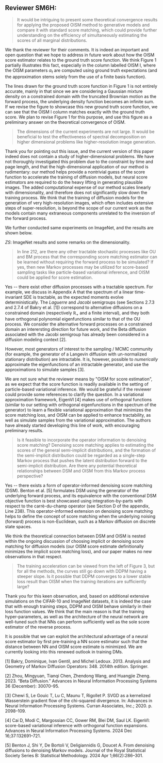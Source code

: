 ## Reviewer SM6H:

>It would be intriguing to present some theoretical convergence results for applying the proposed OISM method to generative models and compare it with standard score matching, which could provide further understanding on the efficiency of simultaneously estimating the scores of all marginal distributions.

We thank the reviewer for their comments. It is indeed an important and open question that we hope to address in future work about how the OISM score estimator relates to the ground truth score function. We think Figure 1 partially illustrates this fact, especially in the column labelled OISM I, where the OISM parameters $\alpha_t$ are computed using ground truth expectations (and the approximation stems solely from the use of a finite basis function). 

The lines drawn for the ground truth score function in Figure 1 is not entirely accurate, mainly in that since we are considering a Gaussian mixture density on a constrained domain with the truncated Brownian motion as the forward process, the underlying density function becomes an infinite sum. If we revise the figure to showcase this new ground truth score function, we can see that the OISM I column matches exactly with the ground truth score. We plan to revise Figure 1 for this purpose, and use this figure as a preliminary answer on the theoretical convergence of OISM. 

 >The dimensions of the current experiments are not large. It would be beneficial to test the effectiveness of spectral decomposition on higher dimensional problems like higher-resolution image generation.

Thank you for pointing out this issue, and the current version of this paper indeed does not contain a study of higher-dimensional problems. We have not thoroughly investigated this problem due to the constraint by time and page length, and that the high-dimensional application of our method is rudimentary: our method helps provide a nontrivial guess of the score function to accelerate the training of diffusion models, but neural score estimators are required to do the heavy lifting in generating plausible images. The added computational expense of our method scales linearly with dimensionality, and therefore does not significantly slow down the training process. We think that the training of diffusion models for the generation of very high-resolution images, which often includes extensive steps of super-resolution, is beyond the scope of our current work as the models contain many extraneous components unrelated to the inversion of the forward process. 

We further conducted same experiments on ImageNet, and the results are shown below. 

_ZS_: ImageNet results and some remarks on the dimensionality. 

>In line 212, are there any other tractable stochastic processes like OU and BM process that the corresponding score matching estimator can be learned without requiring the forward process to be simulated? If yes, then new Markov processes may be utilized for score-based sampling tasks like particle-based variational inference, and OISM could be applied for score estimation.

Yes -- there exist other diffusion processes with a tractable spectrum. For example, we discuss in Appendix A that the spectrum of a linear time-invariant SDE is tractable, as the expected moments evolve deterministically. The _Laguerre_ and _Jacobi_ semigroups (see Sections 2.7.3 and 2.7.4 of Bakry et al. [1]) correspond to alternative diffusions on a constrained domain (respectively $\mathbb{R}_+$ and a finite interval), and they both have orthogonal polynomial eigenfunctions similar to that of the OU process. We consider the alternative forward processes on a constrained domain an interersting direction for future work, and the Beta diffusion associated with the Jacobi semigroup has already been considered in a diffusion modeling context [2]. 

However, most generators of interest to the sampling / MCMC community (for example, the generator of a Langevin diffusion with un-normalized stationary distribution) are intractable. It is, however, possible to _numerically_ approximate the eigenfunctions of an intractable generator, and use the approximations to simulate samples [3]. 

We are not sure what the reviewer means by "OISM for score estimation", as we expect that the score function is readily available in the setting of particle-based variational inference. We would be grateful if the reviewer could provide some references to clarify the question. In a variational approximation framework, EigenVI [4] makes use of orthogonal functions (similar to our setting with orthogonal eigenfunctions in the spectrum of the generator) to learn a flexible variational approximation that minimizes the score matching loss, and OISM can be applied to enhance tractability, as well as simulate samples from the variational approximation. The authors have already started developing this line of work, with encouraging preliminary results.

>Is it feasible to incorporate the operator information to denoising score matching? Denoising score matching applies to estimating the scores of the general semi-implicit distributions, and the formation of the semi-implicit distribution could be regarded as a single-step Markov process that pushes the latent distribution forward to the semi-implicit distribution. Are there any potential theoretical relationships between DSM and OISM from this Markov process perspective?

Yes -- there exists a form of operator-informed denoising score matching (DSM). Benton et al. [5] formulates DSM using the generator of the underlying forward process, and its equivalence with the conventional DSM objective function is best showcased using integration-by-parts with respect to the carrè-du-champ operator (see Section D of the appendix, Line 238). This operator-informed extension on denoising score matching helps to define the concept of score matching when the underlying noising (forward) process is non-Euclidean, such as a Markov diffusion on discrete state spaces. 

We think the theoretical connection between DSM and OISM is nested within the ongoing discussion of choosing implicit or denoising score matching for diffusion models (our OISM score estimate definitionally minimizes the implicit score matching loss), and our paper makes no new observations in that respect. 

>The training acceleration can be viewed from the left of Figure 3, but for all the methods, the curves still go down with DDPM having a steeper slope. Is it possible that DDPM converges to a lower stable loss result than OISM when the training iterations are sufficiently large?

Thank you for this keen observation, and, based on additional extensive simulations on the CIFAR-10 and ImageNet datasets, it is indeed the case that with enough training steps, DDPM and OISM behave similarly in their loss function values. We think that the main reason is that the training hyper-parameters, as well as the architecture of the neural network are well-tuned such that NNs can perform sufficiently well as the sole score estimator of the reverse process. 

It is possible that we can exploit the architectural advantage of a neural score estimator by first pre-training a NN score estimator such that the distance between NN and OISM score estimate is minimized. We are currently looking into this renewed outlook in training DMs. 

[1] Bakry, Dominique, Ivan Gentil, and Michel Ledoux. 2013. Analysis and Geometry of Markov Diffusion Operators: 348. 2014th edition. Springer.

[2] Zhou, Mingyuan, Tianqi Chen, Zhendong Wang, and Huangjie Zheng. 2023. “Beta Diffusion.” Advances in Neural Information Processing Systems 36 (December): 30070–95.

[3] Chewi S, Le Gouic T, Lu C, Maunu T, Rigollet P. SVGD as a kernelized Wasserstein gradient flow of the chi-squared divergence. In: Advances in Neural Information Processing Systems. Curran Associates, Inc.; 2020. p. 2098–109.

[4] Cai D, Modi C, Margossian CC, Gower RM, Blei DM, Saul LK. EigenVI: score-based variational inference with orthogonal function expansions. Advances in Neural Information Processing Systems. 2024 Dec 16;37:132691–721.

[5] Benton J, Shi Y, De Bortoli V, Deligiannidis G, Doucet A. From denoising diffusions to denoising Markov models. Journal of the Royal Statistical Society Series B: Statistical Methodology. 2024 Apr 1;86(2):286–301.
